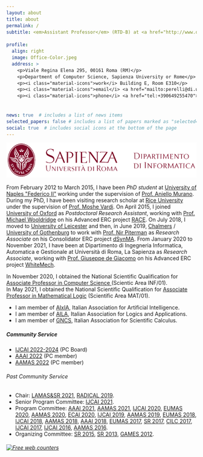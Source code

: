 ```yaml
---
layout: about
title: about
permalink: /
subtitle: <em>Assistant Professor</em> (RTD-B) at <a href="http://www.di.uniroma1.it/">Dipartimento di Informatica</a>, Universit&agrave; di Roma, La Sapienza.

profile:
  align: right
  image: Office-Color.jpeg
  address: >
    <p>Viale Regina Elena 295, 00161 Roma (RM)</p>
    <p>Department of Computer Science, Sapienza University or Rome</p>
    <p><i class="material-icons">work</i> Building E, Room E310</p>
    <p><i class="material-icons">email</i> <a href="mailto:perelli@di.uniroma1.it">perelli@di.uniroma1.it</a></p>
    <p><i class="material-icons">phone</i> <a href="tel:+390649255470"> +39.06.49255.470</a></p>
    

news: true  # includes a list of news items
selected_papers: false # includes a list of papers marked as "selected={true}"
social: true  # includes social icons at the bottom of the page
---
```

<img src="assets/img/di-inline-transparent.png" class="logo"  alt="logo of Sapienza University">

<p> From February 2012 to March 2015, I have been <em>PhD student</em> at <a href="http://www.unina.it">University of Naples "Federico II"</a> working under the supervision of <a href="http://people.na.infn.it/~murano/">Prof. Aniello Murano</a>. During my PhD, I have been visiting research scholar at <a href="https://www.rice.edu/">Rice University</a> under the supervision of <a href="https://www.cs.rice.edu/~vardi/">Prof. Moshe Vardi</a>.
On April 2015, I joined <a href="http://www.ox.ac.uk/">University of Oxford</a> as <em>Postdoctoral Research Assistant</em>, working with <a href="http://www.cs.ox.ac.uk/people/michael.wooldridge/">Prof. Michael Wooldridge</a> on his Advanced ERC project <a href="https://www.cs.ox.ac.uk/projects/RACE/index.html">RACE</a>.
On July 2018, I moved to <a href="https://le.ac.uk/"> University of Leicester</a> and then, in June 2019, <a href="https://www.chalmers.se/">Chalmers</a>&nbsp;/ <a href="https://www.gu.se/">University of Gothenburg</a> to work with <a href="http://www.cse.chalmers.se/~piterman/">Prof. Nir Piterman</a> as <em>Research Associate</em> on his Consolidator ERC project <a href="https://dsynmaerc.bitbucket.io/">dSynMA</a>. From January 2020 to November 2021, I have been at Dipartimento di Ingegneria Informatica, Automatica e Gestionale at Universit&agrave; di Roma, La Sapienza as <em>Research Associate</em>, working with <a href="http://www.dis.uniroma1.it/degiacom/">Prof. Giuseppe de Giacomo</a> on his Advanced ERC project <a href="https://whitemech.github.io/">WhiteMech</a>.</p>
            
<p>
In November 2020, I obtained the National Scientific Qualification for <a href="https://asn18.cineca.it/pubblico/miur/esito-abilitato/01%252FB1/2/5">Associate Professor in Computer Science </a> (Scientic Area INF/01).
<br>
In May 2021, I obtained the National Scientific Qualification for <a href="https://asn18.cineca.it/pubblico/miur/esito-abilitato/01%252FA1/2/6">Associate Professor in Mathematical Logic</a> (Scientific Area MAT/01).
</p>

<ul>
<li>
    I am member of <a href="https://aixia.it/" target="blank_">AIxIA</a>, Italian Association for Artificial Intelligence.
</li>

<li>
    I am member of <a href="http://www.ailalogica.it/" target="blank_">AILA</a>, Italian Association for Logics and Applications.
</li>

<li>
    I am member of <a href="https://www.altamatematica.it/gncs" target="blank_">GNCS</a>, Italian Association for Scientific Calculus.
</li>
</ul>

##### Community Service

<ul class="events">

<li><a href="https://www.ijcai.org/" target="_blank">IJCAI 2022-2024</a> (PC Board)</li>

<li><a href="https://aaai.org/Conferences/AAAI-22/" target="_blank">AAAI 2022</a> (PC member)</li>

<li><a href="https://aamas2022-conference.auckland.ac.nz/" target="_blank">AAMAS 2022</a> (PC member)</li>
</ul>

###### Past Community Service

<ul>

<li>
    Chair:
    <a href="https://lamassr.github.io/editions/2021/" target="_blank">LAMAS&SR 2021</a>,
    <a href="https://sites.google.com/site/radicalconcur/" target="_blank">RADICAL 2019</a>.
</li>

<li>
    Senior Program Committee:
    <a href="https://ijcai-21.org/" target="_blank">IJCAI 2021</a>.
</li>

<li>
    Program Committee:
    <a href="https://aaai.org/Conferences/AAAI-21/" target="_blank">AAAI 2021</a>,
    <a href="https://aamas2021.soton.ac.uk/" target="_blank">AAMAS 2021</a>,
    <a href="https://ijcai20.org/" target="_blank">IJCAI 2020</a>,
    <a href="https://eumas2020.csd.auth.gr/eumas2020/" target="_blank">EUMAS 2020</a>,
    <a href="https://aamas2020.conference.auckland.ac.nz/" target="_blank">AAMAS 2020</a>,
    <a href="http://ecai2020.eu/" target="_blank">ECAI 2020</a>,
    <a href="https://ijcai19.org/" target="_blank">IJCAI 2019</a>,
    <a href="http://aamas2019.encs.concordia.ca/" target="_blank">AAMAS 2019</a>,
    <a href="https://eumas2018.w.uib.no/" target="_blank">EUMAS 2018</a>,
    <a href="https://ijcai-18.org/">IJCAI 2018</a>,
    <a href="http://celweb.vuse.vanderbilt.edu/aamas18/home/">AAMAS 2018</a>,
    <a href="http://aaai.org/Conferences/AAAI/aaai18.php">AAAI 2018</a>,
    <a href="https://eumas2017.ibisc.univ-evry.fr/">EUMAS 2017</a>,
    <a href="http://sr2017.csc.liv.ac.uk/">SR 2017</a>,
    <a href="http://cilc2017.unina.it/">CILC 2017</a>,
    <a href="https://ijcai-17.org/">IJCAI 2017</a>,
    <a href="http://ijcai-16.org">IJCAI 2016</a>,
    <a href="https://sis.smu.edu.sg/aamas2016">AAMAS 2016</a>.
</li>

<li>
Organizing Committee: <a href="https://sites.google.com/site/sr2015homepage/">SR 2015</a>, <a href="http://www.strategicreasoning.net/editions/2013/">SR 2013</a>, <a href="http://www.games.unina.it">GAMES 2012</a>.
</li>
</ul>


<!-- Begin ShinyStat Code -->
<script type="text/javascript" src="//codice.shinystat.com/cgi-bin/getcod.cgi?USER=gperelli"></script>
<noscript>
<h6><a href="http://www.shinystat.com">
<img src="//www.shinystat.com/cgi-bin/shinystat.cgi?USER=gperelli" alt="Free web counters" style="border:0px" /></a></h6>
</noscript>
<!-- End ShinyStat Code -->
